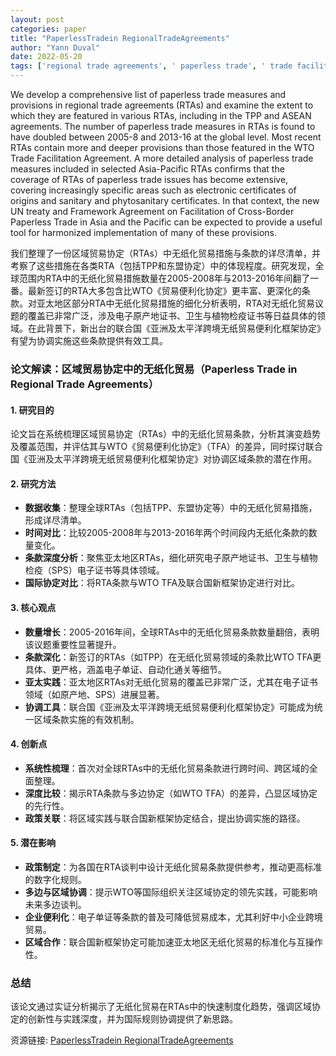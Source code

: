 ```yaml
---
layout: post
categories: paper
title: "PaperlessTradein RegionalTradeAgreements"
author: "Yann Duval"
date: 2022-05-20
tags: ['regional trade agreements', ' paperless trade', ' trade facilitation', ' digital trade', ' electronic certificates', ' trade integration', ' regional cooperation', ' free trade agreements', ' cross- border paperless trade', ' electronic commerce', ' treaty', ' RTAs', ' WTO', ' ESCAP', ' Asia-Pacific']
---
```


We develop a comprehensive list of paperless trade measures and provisions in regional trade agreements (RTAs) and examine the extent to which they are featured in various RTAs, including in the TPP and ASEAN agreements. The number of paperless trade measures in RTAs is found to have doubled between 2005-8 and 2013-16 at the global level. Most recent RTAs contain more and deeper provisions than those featured in the WTO Trade Facilitation Agreement. A more detailed analysis of paperless trade measures included in selected Asia-Pacific RTAs confirms that the coverage of RTAs of paperless trade issues has become extensive, covering increasingly specific areas such as electronic certificates of origins and sanitary and phytosanitary certificates. In that context, the new UN treaty and Framework Agreement on Facilitation of Cross-Border Paperless Trade in Asia and the Pacific can be expected to provide a useful tool for harmonized implementation of many of these provisions.

我们整理了一份区域贸易协定（RTAs）中无纸化贸易措施与条款的详尽清单，并考察了这些措施在各类RTA（包括TPP和东盟协定）中的体现程度。研究发现，全球范围内RTA中的无纸化贸易措施数量在2005-2008年与2013-2016年间翻了一番。最新签订的RTA大多包含比WTO《贸易便利化协定》更丰富、更深化的条款。对亚太地区部分RTA中无纸化贸易措施的细化分析表明，RTA对无纸化贸易议题的覆盖已非常广泛，涉及电子原产地证书、卫生与植物检疫证书等日益具体的领域。在此背景下，新出台的联合国《亚洲及太平洋跨境无纸贸易便利化框架协定》有望为协调实施这些条款提供有效工具。

### **论文解读：区域贸易协定中的无纸化贸易（Paperless Trade in Regional Trade Agreements）**  

#### **1. 研究目的**  
论文旨在系统梳理区域贸易协定（RTAs）中的无纸化贸易条款，分析其演变趋势及覆盖范围，并评估其与WTO《贸易便利化协定》（TFA）的差异，同时探讨联合国《亚洲及太平洋跨境无纸贸易便利化框架协定》对协调区域条款的潜在作用。  

#### **2. 研究方法**  
- **数据收集**：整理全球RTAs（包括TPP、东盟协定等）中的无纸化贸易措施，形成详尽清单。  
- **时间对比**：比较2005-2008年与2013-2016年两个时间段内无纸化条款的数量变化。  
- **条款深度分析**：聚焦亚太地区RTAs，细化研究电子原产地证书、卫生与植物检疫（SPS）电子证书等具体领域。  
- **国际协定对比**：将RTA条款与WTO TFA及联合国新框架协定进行对比。  

#### **3. 核心观点**  
- **数量增长**：2005-2016年间，全球RTAs中的无纸化贸易条款数量翻倍，表明该议题重要性显著提升。  
- **条款深化**：新签订的RTAs（如TPP）在无纸化贸易领域的条款比WTO TFA更具体、更严格，涵盖电子单证、自动化通关等细节。  
- **亚太实践**：亚太地区RTAs对无纸化贸易的覆盖已非常广泛，尤其在电子证书领域（如原产地、SPS）进展显著。  
- **协调工具**：联合国《亚洲及太平洋跨境无纸贸易便利化框架协定》可能成为统一区域条款实施的有效机制。  

#### **4. 创新点**  
- **系统性梳理**：首次对全球RTAs中的无纸化贸易条款进行跨时间、跨区域的全面整理。  
- **深度比较**：揭示RTA条款与多边协定（如WTO TFA）的差异，凸显区域协定的先行性。  
- **政策关联**：将区域实践与联合国新框架协定结合，提出协调实施的路径。  

#### **5. 潜在影响**  
- **政策制定**：为各国在RTA谈判中设计无纸化贸易条款提供参考，推动更高标准的数字化规则。  
- **多边与区域协调**：提示WTO等国际组织关注区域协定的领先实践，可能影响未来多边谈判。  
- **企业便利化**：电子单证等条款的普及可降低贸易成本，尤其利好中小企业跨境贸易。  
- **区域合作**：联合国新框架协定可能加速亚太地区无纸化贸易的标准化与互操作性。  

### **总结**  
该论文通过实证分析揭示了无纸化贸易在RTAs中的快速制度化趋势，强调区域协定的创新性与实践深度，并为国际规则协调提供了新思路。

资源链接: [PaperlessTradein RegionalTradeAgreements](https://papers.ssrn.com/sol3/papers.cfm?abstract_id=4097830)
